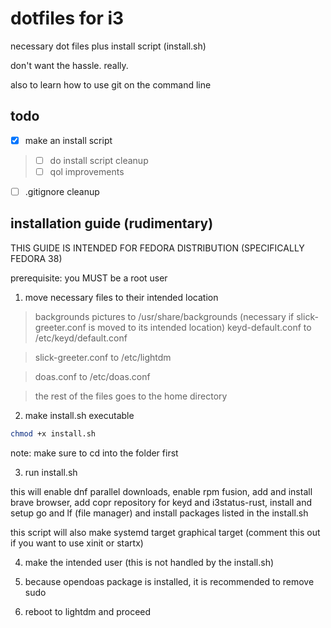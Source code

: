 # dotfiles for i3 
necessary dot files plus install script (install.sh)

don't want the hassle. really.

also to learn how to use git on the command line

## todo
- [x] make an install script
> - [ ] do install script cleanup
> - [ ] qol improvements
- [ ] .gitignore cleanup

## installation guide (rudimentary)
THIS GUIDE IS INTENDED FOR FEDORA DISTRIBUTION (SPECIFICALLY FEDORA 38)

prerequisite:
you MUST be a root user

1. move necessary files to their intended location
> backgrounds pictures to /usr/share/backgrounds (necessary if slick-greeter.conf is moved to its intended location)
> keyd-default.conf to /etc/keyd/default.conf 

> slick-greeter.conf to /etc/lightdm

> doas.conf to /etc/doas.conf

> the rest of the files goes to the home directory 

2. make install.sh executable
``` bash
chmod +x install.sh
```
note: make sure to cd into the folder first

3. run install.sh 

this will enable dnf parallel downloads, enable rpm fusion, add and install brave browser,
add copr repository for keyd and i3status-rust, install and setup go and lf (file manager)
and install packages listed in the install.sh

this script will also make systemd target graphical target (comment this out if you want to use xinit or startx)

4. make the intended user (this is not handled by the install.sh)

5. because opendoas package is installed, it is recommended to remove sudo

6. reboot to lightdm and proceed
